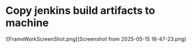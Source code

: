 # Copy jenkins build artifacts to machine

![FrameWorkScreenShot.png](Screenshot from 2025-05-15 16-47-23.png)